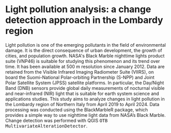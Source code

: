 # Light pollution analysis: a change detection approach in the Lombardy region

Light pollution is one of the emerging pollutants in the field of environmental damage. It is the direct consequence of urban development, the growth of cities, and population growth. NASA's Black Marble nighttime lights product suite (VNP46) is suitable for studying this phenomenon and its trend over time. It has been available at 500 m resolution since January 2012. Data are retained from the Visible Infrared Imaging Radiometer Suite (VIIRS), on board the Suomi-National Polar-orbiting Partnership (S-NPP) and Joint Polar Satellite System (JPSS) satellite platforms. In particular, the Day/Night Band (DNB) sensors provide global daily measurements of nocturnal visible and near-infrared (NIR) light that is suitable for earth system science and applications studies.
This study aims to analyze changes in light pollution in the Lombardy region of Northern Italy from April 2019 to April 2024. Data processing was conducted using the BlackMarbleR package, which provides a simple way to use nighttime light data from NASA’s Black Marble. Change detection was performed with QGIS <tt>OTB MultivariateAlterationDetector</tt>.
